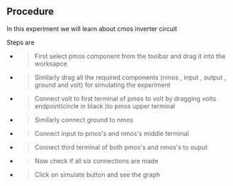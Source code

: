 ## Procedure

In this experiment we will learn about cmos inverter circuit 

Steps are 

- > First select pmos component from the toolbar  and drag it into the worksapce 
- > Similarly drag all the required components (nmos , input , output , ground and volt) for simulating the experiment 
- > Connect volt to first terminal of pmos to volt by dragging volts endpoint(circle in black )to pmos upper terminal
- > Similarly connect ground to nmos 
- > Connect input to pmos's and nmos's middle terminal 
- > Connect third terminal of both  pmos's and nmos's to ouput 
- > Now check if all six connections are made
- > Click on simulate button and see the graph
